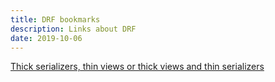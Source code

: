 ```yaml
---
title: DRF bookmarks
description: Links about DRF
date: 2019-10-06
---
```


[Thick serializers, thin views or thick views and thin serializers](https://stackoverflow.com/questions/57387711/django-rest-framework-where-to-write-complex-logic-in-serializer-py-or-views-py)
